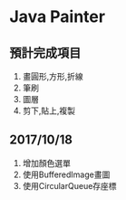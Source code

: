 # Java Painter

## 預計完成項目
1. 畫圓形,方形,折線
2. 筆刷
3. 圖層
4. 剪下,貼上,複製

## 2017/10/18
1. 增加顏色選單
2. 使用BufferedImage畫圖
3. 使用CircularQueue存座標

